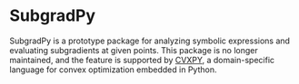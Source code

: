 SubgradPy
=========

SubgradPy is a prototype package for analyzing symbolic expressions and evaluating subgradients at given points. This package is no longer maintained, and the feature is supported by [CVXPY](http://www.cvxpy.org/), a domain-specific language for convex optimization embedded in Python.